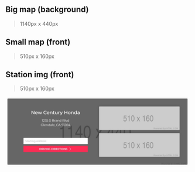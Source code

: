 ## Big map (background)

> 1140px x 440px

## Small map (front)

> 510px x 160px

## Station img (front)

> 510px x 160px


![Hero slider](../assets/img/assets_map.jpg)
